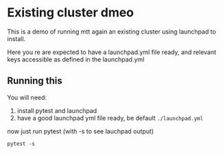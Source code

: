 # Existing cluster dmeo

This is a demo of running mtt again an existing cluster using launchpad to
install.

Here you re are expected to have a launchpad.yml file ready, and relevant keys
accessible as defined in the launchpad.yml

## Running this

You will need:

1. install pytest and launchpad
2. have a good launchpad yml file ready, be default `./launchpad.yml`

now just run pytest (with -s to see lauchpad output)

```
pytest -s
```
